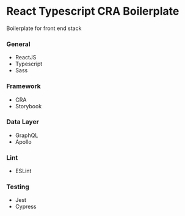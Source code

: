 # React Typescript CRA Boilerplate
Boilerplate for front end stack

### General
- ReactJS
- Typescript
- Sass

### Framework
- CRA
- Storybook

### Data Layer
- GraphQL
- Apollo

### Lint
- ESLint

### Testing
- Jest
- Cypress
